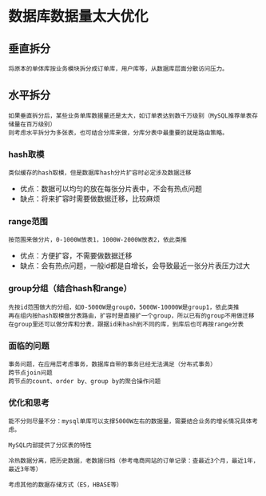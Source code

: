 
# 数据库数据量太大优化

## 垂直拆分
    将原本的单体库按业务模块拆分成订单库，用户库等，从数据库层面分散访问压力。
    
## 水平拆分
    如果垂直拆分后，某些业务单库数据量还是太大，如订单表达到数千万级别（MySQL推荐单表存储量在百万级别）
    则考虑水平拆分为多张表，也可结合分库来做，分库分表中最重要的就是路由策略。
    
### hash取模
    类似缓存的hash取模，但是数据库hash分片扩容时必定涉及数据迁移
    
   * 优点：数据可以均匀的放在每张分片表中，不会有热点问题
   * 缺点：将来扩容时需要做数据迁移，比较麻烦

### range范围
    按范围来做分片，0-1000W放表1，1000W-2000W放表2，依此类推
   
   * 优点：方便扩容，不需要做数据迁移
   * 缺点：会有热点问题，一般id都是自增长，会导致最近一张分片表压力过大

### group分组（结合hash和range）
    先按id范围做大的分组，如0-5000W是group0，5000W-10000W是group1，依此类推
    再在组内按hash取模做分表路由，扩容时是直接扩一个group，所以已有的group不用做迁移
    在group里还可以做分库和分表，跟据id来hash到不同的库，到库后也可再按range分表
    

### 面临的问题
    事务问题，在应用层考虑事务，数据库自带的事务已经无法满足（分布式事务）
    跨节点join问题
    跨节点的count、order by、group by的聚合操作问题
  
  
### 优化和思考    
    能不分则尽量不分：mysql单库可以支撑5000W左右的数据量，需要结合业务的增长情况具体考虑。

    MySQL内部提供了分区表的特性

    冷热数据分离，把历史数据，老数据归档（参考电商网站的订单记录：查最近3个月，最近1年，最近3年等）

    考虑其他的数据存储方式（ES，HBASE等）
    
    
    
